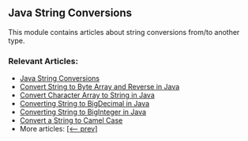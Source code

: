 ## Java String Conversions

This module contains articles about string conversions from/to another type.

### Relevant Articles:
- [Java String Conversions](https://www.surya.com/java-string-conversions)
- [Convert String to Byte Array and Reverse in Java](https://www.surya.com/java-string-to-byte-array)
- [Convert Character Array to String in Java](https://www.surya.com/java-char-array-to-string)
- [Converting String to BigDecimal in Java](https://www.surya.com/java-string-to-bigdecimal)
- [Converting String to BigInteger in Java](https://www.surya.com/java-string-to-biginteger)
- [Convert a String to Camel Case](https://www.surya.com/java-string-to-camel-case)
- More articles: [[<-- prev]](/core-java-string-conversions)
